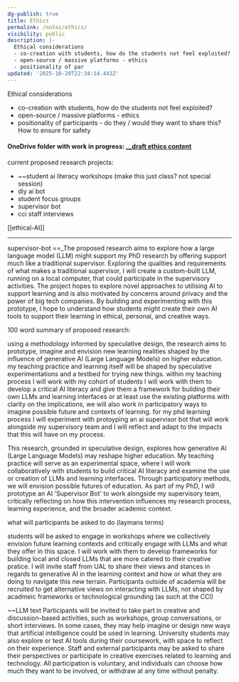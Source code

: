 ```yaml
---
dg-publish: true
title: Ethics
permalink: /notes/ethics/
visibility: public
description: |-
  Ethical considerations 
  - co-creation with students, how do the students not feel exploited? 
  - open-source / massive platforms - ethics 
  - positionality of par
updated: '2025-10-20T22:34:14.443Z'
---
```

Ethical considerations 
- co-creation with students, how do the students not feel exploited? 
- open-source / massive platforms - ethics 
- positionality of participants - do they / would they want to share this? How to ensure for safety 
#### OneDrive folder with work in progress: [__draft ethics content](https://artslondon-my.sharepoint.com/:f:/g/personal/m_henryrichards_arts_ac_uk/En2EC8QI9MJLgIjr0UpgeJIB6qSr5UVXAFgrtSByi_9iMA?e=1cmR92)
current proposed research projects: 
- ~~student ai literacy workshops (make this just class? not special session)
- diy ai bot
- student focus groups
- supervisor bot 
- cci staff interviews 

[[ethical-AI]]

---

supervisor-bot  ==_The proposed research aims to explore how a large language model (LLM) might support my PhD research by offering support much like a traditional supervisor. Exploring the qualities and requirements of what makes a traditional supervisor, I will create a custom-built LLM, running on a local computer, that could participate in the supervisory activities. The project hopes to explore novel approaches to utilising AI to support learning and is also motivated by concerns around privacy and the power of big tech companies. By building and experimenting with this prototype, I hope to understand how students might create their own AI tools to support their learning in ethical, personal, and creative ways.

100 word summary of proposed research: 

using a methodology informed by speculative design, the research aims to prototype, imagine and envision new learning realities shaped by the influence of generative AI (Large Language Models) on higher education. my teaching practice and learning itself will be shaped by speculative experimentations and a testbed for trying new things. within my teaching process I will work with my cohort of students I will work with them to develop a critical AI literacy and give them a framework for building their own LLMs and learning interfaces or at least use the existing platforms with clarity on the implications, we will also work in participatory ways to imagine possible future and contexts of learning. for my phd learning process I will experiment with protoyping an ai supervisor bot that will work alongside my supervisory team and I will reflect and adapt to the impacts that this will have on my process. 


This research, grounded in speculative design, explores how generative AI (Large Language Models) may reshape higher education. My teaching practice will serve as an experimental space, where I will work collaboratively with students to build critical AI literacy and examine the use or creation of LLMs and learning interfaces. Through participatory methods, we will envision possible futures of education. As part of my PhD, I will prototype an AI 'Supervisor Bot' to work alongside my supervisory team, critically reflecting on how this intervention influences my research process, learning experience, and the broader academic context.

what will participants be asked to do (laymans terms)

students will be asked to engage in workshops where we collectively envision future learning contexts and critically engage with LLMs and what they offer in this space. I will work with them to develop frameworks for building local and closed LLMs that are more catered to their creative pratice. I will invite staff from UAL to share their views and stances in regards to generative AI in the learning context and how or what they are doing to navigate this new terrain. Participants outside of academia will be recruited to get alternative views on interacting with LLMs, not shaped by acadmeic frameworks or technological grounding (as such at the CCI)


~~LLM text Participants will be invited to take part in creative and discussion-based activities, such as workshops, group conversations, or short interviews. In some cases, they may help imagine or design new ways that artificial intelligence could be used in learning. University students may also explore or test AI tools during their coursework, with space to reflect on their experience. Staff and external participants may be asked to share their perspectives or participate in creative exercises related to learning and technology. All participation is voluntary, and individuals can choose how much they want to be involved, or withdraw at any time without penalty.
